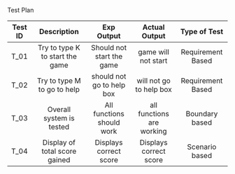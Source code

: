
Test Plan

|Test ID | Description                     | Exp Output                | Actual Output              | Type of Test      |
|:------:|:-------------------------------:|:-------------------------:|:--------------------------:|:-----------------:|
|T_01    | Try to type K to start the game | Should not start the game | game will not start        | Requirement Based |
|T_02    | Try to type M to go to help     | should not go to help box | will not go to help box    | Requirement Based |
|T_03    | Overall system is tested        | All functions should work | all functions are working  | Boundary based    |
|T_04    | Display of total score gained   | Displays correct score    | Displays correct score     | Scenario based    |
      
